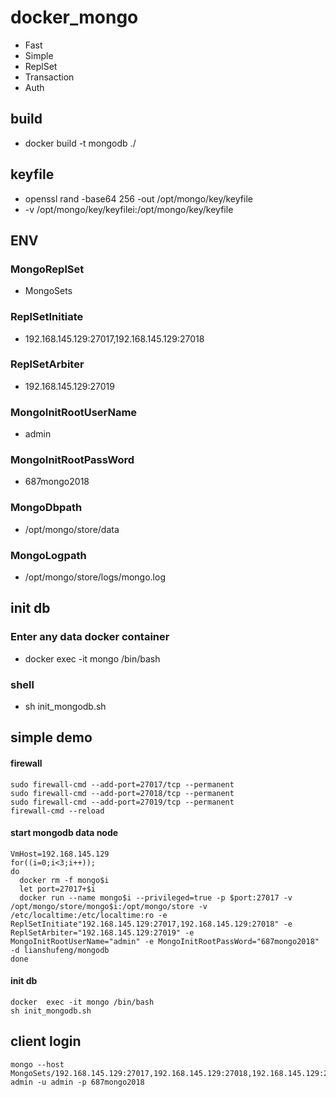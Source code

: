 # docker_mongo
- Fast
- Simple
- ReplSet
- Transaction
- Auth

## build
- docker build -t mongodb ./ 

## keyfile
- openssl rand -base64 256 -out /opt/mongo/key/keyfile
- -v /opt/mongo/key/keyfilei:/opt/mongo/key/keyfile

## ENV 
### MongoReplSet 
- MongoSets
### ReplSetInitiate
- 192.168.145.129:27017,192.168.145.129:27018
### ReplSetArbiter
- 192.168.145.129:27019
### MongoInitRootUserName
- admin
### MongoInitRootPassWord
- 687mongo2018
### MongoDbpath
- /opt/mongo/store/data
### MongoLogpath
- /opt/mongo/store/logs/mongo.log



## init db
### Enter any data docker container
- docker  exec -it mongo /bin/bash
### shell
- sh init_mongodb.sh



## simple demo

####  firewall
```shell
sudo firewall-cmd --add-port=27017/tcp --permanent 
sudo firewall-cmd --add-port=27018/tcp --permanent 
sudo firewall-cmd --add-port=27019/tcp --permanent 
firewall-cmd --reload 
```

#### start  mongodb data node
```shell
VmHost=192.168.145.129
for((i=0;i<3;i++));
do 
  docker rm -f mongo$i
  let port=27017+$i
  docker run --name mongo$i --privileged=true -p $port:27017 -v /opt/mongo/store/mongo$i:/opt/mongo/store -v /etc/localtime:/etc/localtime:ro -e ReplSetInitiate"192.168.145.129:27017,192.168.145.129:27018" -e ReplSetArbiter="192.168.145.129:27019" -e MongoInitRootUserName="admin" -e MongoInitRootPassWord="687mongo2018" -d lianshufeng/mongodb 
done
```

#### init db
```shell
docker  exec -it mongo /bin/bash
sh init_mongodb.sh
```


## client login
```shell
mongo --host MongoSets/192.168.145.129:27017,192.168.145.129:27018,192.168.145.129:27019 admin -u admin -p 687mongo2018
```
